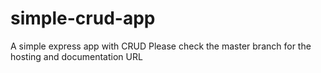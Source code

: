 # simple-crud-app
A simple express app with CRUD 
Please check the master branch for the hosting and documentation URL
